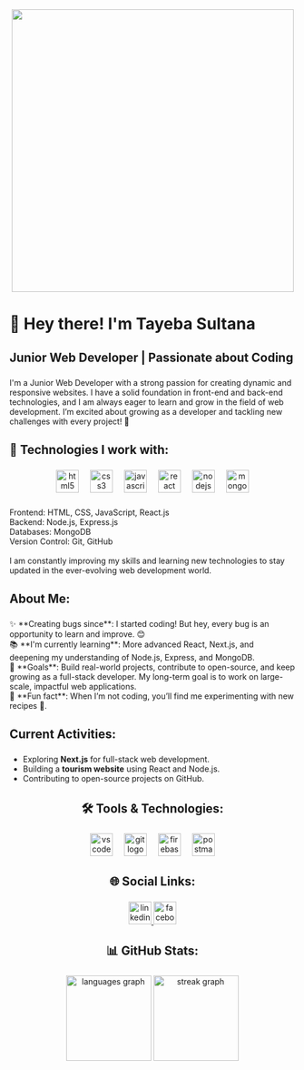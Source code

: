 <div align="center">
  <img height="497" src="https://i.ibb.co.com/My6bJPKz/Screenshot-2024-09-30-064856.png"  />
</div>

###

<h1 align="left">👋 Hey there! I'm Tayeba Sultana</h1>

###

<h2 align="left">Junior Web Developer | Passionate about Coding</h2>

###

<p align="left">I'm a Junior Web Developer with a strong passion for creating dynamic and responsive websites. I have a solid foundation in front-end and back-end technologies, and I am always eager to learn and grow in the field of web development. I’m excited about growing as a developer and tackling new challenges with every project! 🚀</p>

###

<h2 align="left">🔧 Technologies I work with:</h2>

###

<div align="center">
  <img src="https://cdn.jsdelivr.net/gh/devicons/devicon/icons/html5/html5-original.svg" height="40" alt="html5 logo" />
  <img width="12" />
  <img src="https://cdn.jsdelivr.net/gh/devicons/devicon/icons/css3/css3-original.svg" height="40" alt="css3 logo" />
  <img width="12" />
  <img src="https://cdn.jsdelivr.net/gh/devicons/devicon/icons/javascript/javascript-original.svg" height="40" alt="javascript logo" />
  <img width="12" />
  <img src="https://cdn.jsdelivr.net/gh/devicons/devicon/icons/react/react-original.svg" height="40" alt="react logo" />
  <img width="12" />
  <img src="https://cdn.jsdelivr.net/gh/devicons/devicon/icons/nodejs/nodejs-original.svg" height="40" alt="nodejs logo" />
  <img width="12" />
  <img src="https://cdn.jsdelivr.net/gh/devicons/devicon/icons/mongodb/mongodb-original.svg" height="40" alt="mongodb logo" />
</div>

###

<p align="left">Frontend: HTML, CSS, JavaScript, React.js<br>Backend: Node.js, Express.js<br>Databases: MongoDB<br>Version Control: Git, GitHub<br><br>I am constantly improving my skills and learning new technologies to stay updated in the ever-evolving web development world.</p>

###

<h2 align="left">About Me:</h2>

###

<p align="left">✨ **Creating bugs since**: I started coding! But hey, every bug is an opportunity to learn and improve. 😊<br>
📚 **I'm currently learning**: More advanced React, Next.js, and deepening my understanding of Node.js, Express, and MongoDB.<br>
🎯 **Goals**: Build real-world projects, contribute to open-source, and keep growing as a full-stack developer. My long-term goal is to work on large-scale, impactful web applications.<br>
🎲 **Fun fact**: When I’m not coding, you’ll find me experimenting with new recipes 🍕.</p>

###

<h2 align="left">Current Activities:</h2>

###

<ul align="left">
  <li>Exploring <strong>Next.js</strong> for full-stack web development.</li>
  <li>Building a <strong>tourism website</strong> using React and Node.js.</li>
  <li>Contributing to open-source projects on GitHub.</li>
</ul>

###

<h2 align="center">🛠️ Tools & Technologies:</h2>

###

<div align="center">
  <img src="https://cdn.jsdelivr.net/gh/devicons/devicon/icons/vscode/vscode-original.svg" height="40" alt="vscode logo" />
  <img width="12" />
  <img src="https://cdn.jsdelivr.net/gh/devicons/devicon/icons/git/git-original.svg" height="40" alt="git logo" />
  <img width="12" />
  <img src="https://cdn.jsdelivr.net/gh/devicons/devicon/icons/firebase/firebase-plain.svg" height="40" alt="firebase logo" />
  <img width="12" />
  <img src="https://cdn.simpleicons.org/postman/FF6C37" height="40" alt="postman logo" />
</div>

###

<h2 align="center">🌐 Social Links:</h2>

###

<div align="center">
  
  <a href="https://www.linkedin.com/in/tayeba-sultana-sultana-b6760934b/" target="_blank">
    <img src="https://cdn.jsdelivr.net/gh/devicons/devicon/icons/linkedin/linkedin-original.svg" height="40" alt="linkedin logo" />
  </a>
  <a href="https://www.facebook.com/tayeba.sultana.578546" target="_blank">
    <img src="https://cdn.jsdelivr.net/gh/devicons/devicon/icons/facebook/facebook-original.svg" height="40" alt="facebook logo"  />
  </a>
  
</div>

###

<h2 align="center">📊 GitHub Stats:</h2>

###

<div align="center">
  <img src="https://github-readme-stats.vercel.app/api/top-langs?username=Tayebasultana&locale=en&hide_title=false&layout=compact&card_width=320&langs_count=5&theme=dracula&hide_border=false&order=2" height="150" alt="languages graph"  />
  <img src="https://streak-stats.demolab.com?user=Tayebasultana&locale=en&mode=daily&theme=dracula&hide_border=false&border_radius=5&order=3" height="150" alt="streak graph"  />
</div>

###
